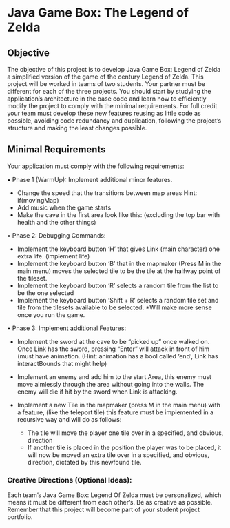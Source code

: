 # Java Game Box: The Legend of Zelda

## Objective

The objective of this project is to develop Java Game Box: Legend of Zelda a simplified
version of the game of the century Legend of Zelda. This project will be worked in teams of
two students. Your partner must be different for each of the three projects. You
should start by studying the application’s architecture in the base code and learn how to
efficiently modify the project to comply with the minimal requirements. For full credit your
team must develop these new features reusing as little code as possible, avoiding code
redundancy and duplication, following the project’s structure and making the least changes
possible. 

## Minimal Requirements
Your application must comply with the following requirements:

• Phase 1 (WarmUp): Implement additional minor features.
- Change the speed that the transitions between map areas Hint: if(movingMap)
- Add music when the game starts
- Make the cave in the first area look like this: (excluding the top bar with health and
the other things)

• Phase 2: Debugging Commands:
- Implement the keyboard button ‘H’ that gives Link (main character) one extra life.
(implement life)
- Implement the keyboard button ‘B’ that in the mapmaker (Press M in the main
menu) moves the selected tile to be the tile at the halfway point of the tileset.
- Implement the keyboard button ‘R’ selects a random tile from the list to be the one
selected
- Implement the keyboard button ‘Shift + R’ selects a random tile set and tile from
the tilesets available to be selected.
*Will make more sense once you run the game.

• Phase 3: Implement additional Features:
- Implement the sword at the cave to be “picked up” once walked on. Once Link
has the sword, pressing “Enter” will attack in front of him (must have
animation. (Hint: animation has a bool called ‘end’, Link has interactBounds
that might help)
- Implement an enemy and add him to the start Area, this enemy must move
aimlessly through the area without going into the walls. The enemy will die if
hit by the sword when Link is attacking.
- Implement a new Tile in the mapmaker (press M in the main menu) with a
feature, (like the teleport tile) this feature must be implemented in a recursive
way and will do as follows:

  - The tile will move the player one tile over in a specified, and obvious,
direction
  - If another tile is placed in the position the player was to be placed, it
will now be moved an extra tile over in a specified, and obvious,
direction, dictated by this newfound tile.

### Creative Directions (Optional Ideas):
Each team’s Java Game Box: Legend Of Zelda must be personalized, which means it must be
different from each other’s. Be as creative as possible. Remember that this project will
become part of your student project portfolio. 


